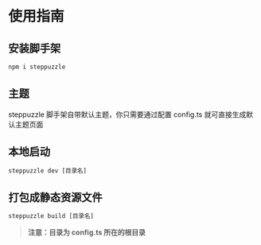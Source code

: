 # 使用指南

## 安装脚手架

```txt
npm i steppuzzle
```

## 主题

steppuzzle 脚手架自带默认主题，你只需要通过配置 config.ts 就可直接生成默认主题页面

## 本地启动

```txt
steppuzzle dev [目录名]
```

## 打包成静态资源文件

```txt
steppuzzle build [目录名]
```

> **注意：目录为 config.ts 所在的根目录**
